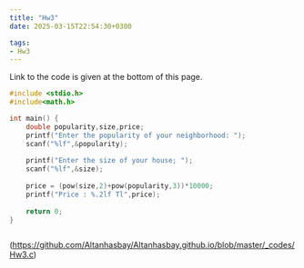 ```yaml
---
title: "Hw3"
date: 2025-03-15T22:54:30+0300

tags:
- Hw3
---
```


Link to the code is given at the bottom of this page.

  
```c
#include <stdio.h>
#include<math.h>

int main() {
    double popularity,size,price;
    printf("Enter the popularity of your neighborhood: ");
    scanf("%lf",&popularity);
    
    printf("Enter the size of your house; ");
    scanf("%lf",&size);
    
    price = (pow(size,2)+pow(popularity,3))*10000;
    printf("Price : %.2lf Tl",price);
    
    return 0;
}



```

(https://github.com/Altanhasbay/Altanhasbay.github.io/blob/master/_codes/Hw3.c)
